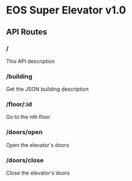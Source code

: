# EOS Super Elevator v1.0
## API Routes
### /  
This API description
### /building
Get the JSON building description
### /floor/:id
Go to the nth floor
### /doors/open
Open the elevator's doors
### /doors/close
Close the elevator's doors
